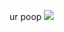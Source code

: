 ur poop
![](https://media.discordapp.net/attachments/826921889595129896/831305666546499665/unknown.png)
